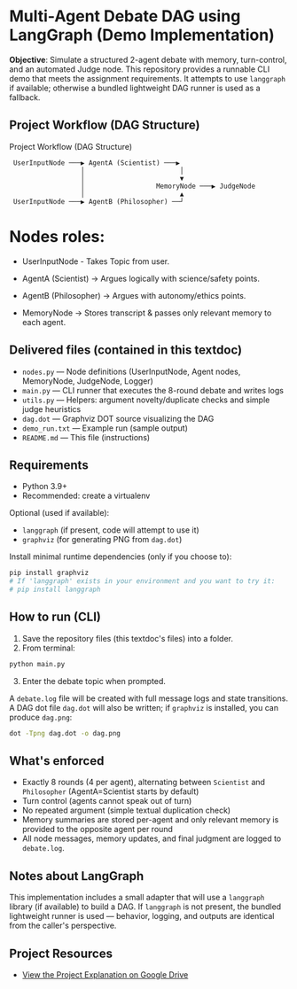 # Multi-Agent Debate DAG using LangGraph (Demo Implementation)

**Objective**: Simulate a structured 2-agent debate with memory, turn-control, and an automated Judge node. This repository provides a runnable CLI demo that meets the assignment requirements. It attempts to use `langgraph` if available; otherwise a bundled lightweight DAG runner is used as a fallback.

## Project Workflow (DAG Structure)
Project Workflow (DAG Structure)
```text
 UserInputNode ───▶ AgentA (Scientist) ───▶
                  │                        │
                  │                        ▼
                  │                  MemoryNode ───▶ JudgeNode
                  │                        ▲
 UserInputNode ───▶ AgentB (Philosopher) ──┘
``` 

# Nodes roles:
- UserInputNode - Takes Topic from user.
- AgentA (Scientist) → Argues logically with science/safety points.

- AgentB (Philosopher) → Argues with autonomy/ethics points.

- MemoryNode → Stores transcript & passes only relevant memory to each agent.


## Delivered files (contained in this textdoc)
- `nodes.py`         — Node definitions (UserInputNode, Agent nodes, MemoryNode, JudgeNode, Logger)
- `main.py`          — CLI runner that executes the 8-round debate and writes logs
- `utils.py`         — Helpers: argument novelty/duplicate checks and simple judge heuristics
- `dag.dot`          — Graphviz DOT source visualizing the DAG
- `demo_run.txt`     — Example run (sample output)
- `README.md`        — This file (instructions)

## Requirements
- Python 3.9+
- Recommended: create a virtualenv

Optional (used if available):
- `langgraph` (if present, code will attempt to use it)
- `graphviz` (for generating PNG from `dag.dot`)

Install minimal runtime dependencies (only if you choose to):
```bash
pip install graphviz
# If 'langgraph' exists in your environment and you want to try it:
# pip install langgraph
```

## How to run (CLI)
1. Save the repository files (this textdoc's files) into a folder.
2. From terminal:
```bash
python main.py
```
3. Enter the debate topic when prompted.

A `debate.log` file will be created with full message logs and state transitions. A DAG dot file `dag.dot` will also be written; if `graphviz` is installed, you can produce `dag.png`:
```bash
dot -Tpng dag.dot -o dag.png
```

## What's enforced
- Exactly 8 rounds (4 per agent), alternating between `Scientist` and `Philosopher` (AgentA=Scientist starts by default)
- Turn control (agents cannot speak out of turn)
- No repeated argument (simple textual duplication check)
- Memory summaries are stored per-agent and only relevant memory is provided to the opposite agent per round
- All node messages, memory updates, and final judgment are logged to `debate.log`.

## Notes about LangGraph
This implementation includes a small adapter that will use a `langgraph` library (if available) to build a DAG. If `langgraph` is not present, the bundled lightweight runner is used — behavior, logging, and outputs are identical from the caller's perspective.

## Project Resources

- [View the Project Explanation on Google Drive](https://drive.google.com/file/d/18T2j3bFfGoxGAGGs5fCIwzE68wIi8QvA/view?usp=sharing)
